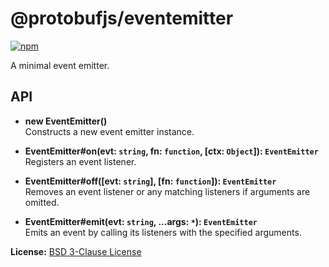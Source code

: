 # @protobufjs/eventemitter

[![npm](https://img.shields.io/npm/v/@protobufjs/eventemitter.svg)](https://www.npmjs.com/package/@protobufjs/eventemitter)

A minimal event emitter.

## API

- **new EventEmitter()**<br />
  Constructs a new event emitter instance.

- **EventEmitter#on(evt: `string`, fn: `function`, [ctx: `Object`]): `EventEmitter`**<br />
  Registers an event listener.

- **EventEmitter#off([evt: `string`], [fn: `function`]): `EventEmitter`**<br />
  Removes an event listener or any matching listeners if arguments are omitted.

- **EventEmitter#emit(evt: `string`, ...args: `*`): `EventEmitter`**<br />
  Emits an event by calling its listeners with the specified arguments.

**License:** [BSD 3-Clause License](https://opensource.org/licenses/BSD-3-Clause)
